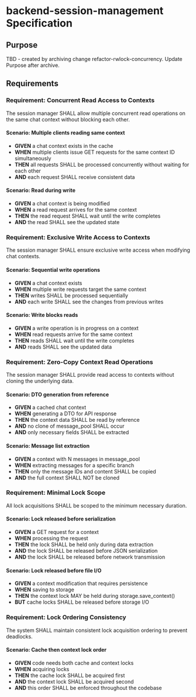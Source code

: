 # backend-session-management Specification

## Purpose
TBD - created by archiving change refactor-rwlock-concurrency. Update Purpose after archive.
## Requirements
### Requirement: Concurrent Read Access to Contexts
The session manager SHALL allow multiple concurrent read operations on the same chat context without blocking each other.

#### Scenario: Multiple clients reading same context
- **GIVEN** a chat context exists in the cache
- **WHEN** multiple clients issue GET requests for the same context ID simultaneously
- **THEN** all requests SHALL be processed concurrently without waiting for each other
- **AND** each request SHALL receive consistent data

#### Scenario: Read during write
- **GIVEN** a chat context is being modified
- **WHEN** a read request arrives for the same context
- **THEN** the read request SHALL wait until the write completes
- **AND** the read SHALL see the updated state

### Requirement: Exclusive Write Access to Contexts
The session manager SHALL ensure exclusive write access when modifying chat contexts.

#### Scenario: Sequential write operations
- **GIVEN** a chat context exists
- **WHEN** multiple write requests target the same context
- **THEN** writes SHALL be processed sequentially
- **AND** each write SHALL see the changes from previous writes

#### Scenario: Write blocks reads
- **GIVEN** a write operation is in progress on a context
- **WHEN** read requests arrive for the same context
- **THEN** reads SHALL wait until the write completes
- **AND** reads SHALL see the updated data

### Requirement: Zero-Copy Context Read Operations
The session manager SHALL provide read access to contexts without cloning the underlying data.

#### Scenario: DTO generation from reference
- **GIVEN** a cached chat context
- **WHEN** generating a DTO for API response
- **THEN** the context data SHALL be read by reference
- **AND** no clone of message_pool SHALL occur
- **AND** only necessary fields SHALL be extracted

#### Scenario: Message list extraction
- **GIVEN** a context with N messages in message_pool
- **WHEN** extracting messages for a specific branch
- **THEN** only the message IDs and content SHALL be copied
- **AND** the full context SHALL NOT be cloned

### Requirement: Minimal Lock Scope
All lock acquisitions SHALL be scoped to the minimum necessary duration.

#### Scenario: Lock released before serialization
- **GIVEN** a GET request for a context
- **WHEN** processing the request
- **THEN** the lock SHALL be held only during data extraction
- **AND** the lock SHALL be released before JSON serialization
- **AND** the lock SHALL be released before network transmission

#### Scenario: Lock released before file I/O
- **GIVEN** a context modification that requires persistence
- **WHEN** saving to storage
- **THEN** the context lock MAY be held during storage.save_context()
- **BUT** cache locks SHALL be released before storage I/O

### Requirement: Lock Ordering Consistency
The system SHALL maintain consistent lock acquisition ordering to prevent deadlocks.

#### Scenario: Cache then context lock order
- **GIVEN** code needs both cache and context locks
- **WHEN** acquiring locks
- **THEN** the cache lock SHALL be acquired first
- **AND** the context lock SHALL be acquired second
- **AND** this order SHALL be enforced throughout the codebase

